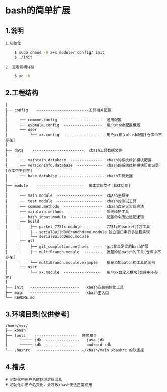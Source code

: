 bash的简单扩展
=====
1.说明
----------
    1.初始化
```sh
    $ sudo chmod -R a+x module/ config/ init
    $ ./init
```
    2. 查看说明详情
```sh
    $ xc -h
```

2.工程结构
----------
    │
    ├── config    -----------------------工具相关配置
    │     │
    │     ├── common.config  ------------------  通用配置
    │     ├── expmale.config  -----------------  用户xbash配置模版
    │     └── user
    │          └── xx.config  -----------------  用户xx相关xbash配置[仓库中不存在]
    │
    ├── data    -----------------------  xbash工具数据文件
    │     │
    │     ├── maintain.database  --------------  xbash的系统维护模块配置
    │     ├── versionInfo.database  -----------  xbash的系统维护模块历史记录[仓库中不存在]
    │     └── base.database -------------------- xbash工具数据
    │
    ├── module    ---------------------  脚本实现文件[具体功能]
    │     │
    │     ├── main.module  --------------------  xbash主框架
    │     ├── test.module  --------------------  xbash的测试工具
    │     ├── common.methods  -----------------  xbash自定义实现方法
    │     ├── maintain.methods  ---------------  系统维护工具
    │     ├── bash_input.module  --------------  配置命令历史适配逻辑
    │     ├── build
    │     │    ├── packet_7731c.module  ------   7731c的packet打包工具
    │     │    ├── serialBuildByBranchName.module 独立窗口串行多进程实现
    │     │    └── serialBuildDemo.module
    │     ├── git
    │     │    ├── git_completion.methods  ----  git非自定义的bash扩展
    │     │    ├── multiBranch.module  --------  批量添加patch的工具[仓库中不存在]
    │     │    └── multiBranch.module.example    批量添加patch的工具的示例
    │     └── user
    │          └── xx.module  ----------------   用户xx自定义模块[仓库中不存在]
    │
    ├── init   ----------------------   xbash安装初始化工具
    ├── main   ----------------------   xbash主入口
    └── README.md

3.环境目录[仅供参考]
----------
    /home/xxx/
    ├── xbash
    ├── tools    -------------------  环境相关
    │     ├───── jdk  ---------------   java jdk
    │     └───── sdk  --------------    android sdk
    └── .bashrc   ------------------- ~/xbash/main.xbashrc 的软连接

4.槽点
----------
    # 初始化中用户名的处理逻辑混乱
    # 初始化后用户名变化，会导致xbash无法正常使用
